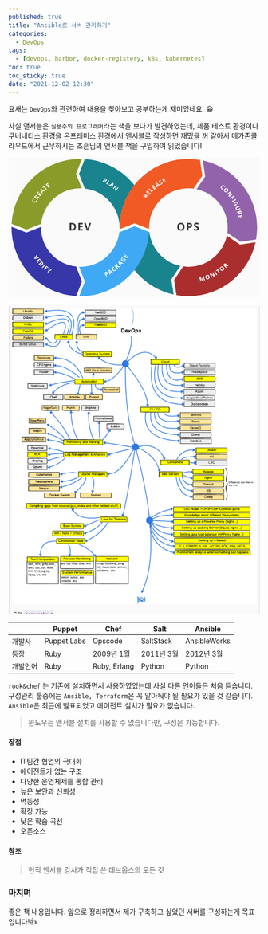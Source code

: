 ```yaml
---
published: true
title: "Ansible로 서버 관리하기"
categories:
  - DevOps
tags:
  - [devops, harbor, docker-registery, k8s, kubernetes]
toc: true
toc_sticky: true
date: "2021-12-02 12:30"
---
```


요새는 `DevOps`와 관련하여 내용을 찾아보고 공부하는게 재미있네요. 😁

사실 앤서블은 `실용주의 프로그래머`라는 책을 보다가 발견하였는데, 제품 테스트 환경이나 쿠버네티스 환경을 온프레미스 환경에서 앤서블로 작성하면 재밌을 꺼 같아서 메가존클라우드에서 근무하시는 조훈님의 앤서블 책을 구입하여 읽었습니다!

![image-20220407231630351](../../../assets/images/posts/2022-04-07-post-install-ansible1/image-20220407231630351.png)

![image-20220407231658859](../../../assets/images/posts/2022-04-07-post-install-ansible1/image-20220407231658859.png)

|          | Puppet      | Chef         | Salt       | Ansible      |
| -------- | ----------- | ------------ | ---------- | ------------ |
| 개발사   | Puppet Labs | Opscode      | SaltStack  | AnsibleWorks |
| 등장     | Ruby        | 2009년 1월   | 2011년 3월 | 2012년 3월   |
| 개발언어 | Ruby        | Ruby, Erlang | Python     | Python       |



`rook&chef` 는 기존에 설치하면서 사용하였었는데 사실 다른 언어들은 처음 듣습니다. 구성관리 툴중에는 `Ansible, Terraform`은 꼭 알아둬야 될 필요가 있을 것 같습니다. `Ansible`은 최근에 발표되었고 에이전트 설치가 필요가 없습니다.

> 윈도우는 앤서블 설치를 사용할 수 없습니다만, 구성은 가능합니다.

#### 장점

* IT팀간 협업의 극대화
* 에이전트가 없는 구조
* 다양한 운영체제를 통합 관리
* 높은 보안과 신뢰성
* 멱등성
* 확장 가능
* 낮은 학습 곡선
* 오픈소스

#### 참조

> 현직 앤서블 강사가 직접 쓴 데브옵스의 모든 것

### 마치며

좋은 책 내용입니다. 앞으로 정리하면서 제가 구축하고 싶었던 서버를 구성하는게 목표입니다!👍
